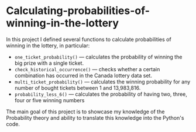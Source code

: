 # Calculating-probabilities-of-winning-in-the-lottery
In this project I defined several functions to calculate probabilities of winning in the lottery, in particular:

* `one_ticket_probability()` — calculates the probability of winning the big prize with a single ticket.
* `check_historical_occurrence()` — checks whether a certain combination has occurred in the Canada lottery data set.
* `multi_ticket_probability()` — calculates the winning probability for any number of bought tickets between 1 and 13,983,816.
* `probability_less_6()` — calculates the probability of having two, three, four or five winning numbers

The main goal of this project is to showcase my knowledge of the Probability theory and ability to translate this knowledge into the Python's code.

